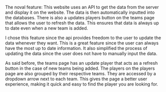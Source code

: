 The noval feature: 
This website uses an API to get the data from the server and display it on the website. The data is then automatically inputted into the databases. There is also a updates players button on the teams page that allows the user to refresh the data. This ensures that data is always up to date even when a new team is added. 

I chose this feature since the api provides freedom to the user to update the data whenever they want. This is a great feature since the user can always have the most up to date information. It also simplified the process of updating the data since the user does not have to manually input the data.

As said before, the teams page has an update player that acts as a refresh button in the case of new teams being added. The players on the players page are also grouped by their respective teams. They are accessed by a dropdown arrow next to each team. This gives the page a better user experience, making it quick and easy to find the player you are looking for.
